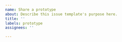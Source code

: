```yaml
---
name: Share a prototype
about: Describe this issue template's purpose here.
title: ''
labels: prototype
assignees: ''

---
```



